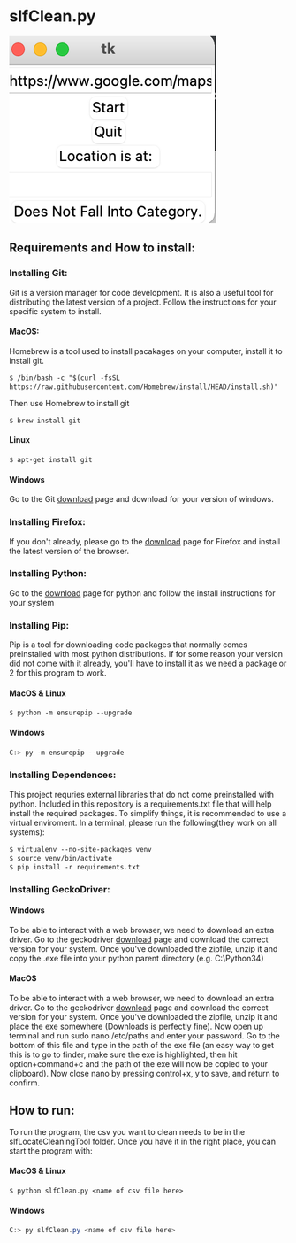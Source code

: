 # slfClean.py
![dashexample](/img/dashboardpic.png)
## Requirements and How to install:

### Installing Git:
Git is a version manager for code development. It is also a useful tool for distributing the latest version of a project. Follow the instructions for your specific system to install.

#### MacOS:
Homebrew is a tool used to install pacakages on your computer, install it to install git.
```shell
$ /bin/bash -c "$(curl -fsSL https://raw.githubusercontent.com/Homebrew/install/HEAD/install.sh)"
```
Then use Homebrew to install git
```shell
$ brew install git
```

#### Linux
```shell
$ apt-get install git
```

#### Windows
Go to the Git [download](https://git-scm.com/download/win) page and download for your version of windows.

### Installing Firefox:
If you don't already, please go to the [download](https://www.mozilla.org/en-US/firefox/new/) page for Firefox and install the latest version of the browser.

### Installing Python:
Go to the [download](https://www.python.org/downloads/) page for python and follow the install instructions for your system

### Installing Pip:
Pip is a tool for downloading code packages that normally comes preinstalled with most python distributions. If for some reason your version did not come with it already, you'll have to install it as we need a package or 2 for this program to work.

#### MacOS & Linux
```shell
$ python -m ensurepip --upgrade
```

#### Windows
```powershell
C:> py -m ensurepip --upgrade
```

### Installing Dependences:
This project requries external libraries that do not come preinstalled with python. Included in this repository is a requirements.txt file that will help install the required packages. To simplify things, it is recommended to use a virtual enviroment. In a terminal, please run the following(they work on all systems):
```shell
$ virtualenv --no-site-packages venv
$ source venv/bin/activate
$ pip install -r requirements.txt
```

### Installing GeckoDriver:
#### Windows 
To be able to interact with a web browser, we need to download an extra driver. Go to the geckodriver [download](https://github.com/mozilla/geckodriver/releases) page and download the correct version for your system. Once you've downloaded the zipfile, unzip it and copy the .exe file into your python parent directory (e.g. C:\\Python34)
#### MacOS
To be able to interact with a web browser, we need to download an extra driver. Go to the geckodriver [download](https://github.com/mozilla/geckodriver/releases) page and download the correct version for your system. Once you've downloaded the zipfile, unzip it and place the exe somewhere (Downloads is perfectly fine). Now open up terminal and run sudo nano /etc/paths and enter your password. Go to the bottom of this file and type in the path of the exe file (an easy way to get this is to go to finder, make sure the exe is highlighted, then hit option+command+c and the path of the exe will now be copied to your clipboard). Now close nano by pressing control+x, y to save, and return to confirm.

## How to run:
To run the program, the csv you want to clean needs to be in the slfLocateCleaningTool folder. Once you have it in the right place, you can start the program with:

#### MacOS & Linux
```shell
$ python slfClean.py <name of csv file here>
```

#### Windows
```powershell
C:> py slfClean.py <name of csv file here>
```

